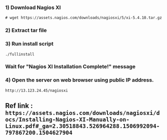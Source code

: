 ### 1) Download Nagios XI 
```
# wget https://assets.nagios.com/downloads/nagiosxi/5/xi-5.4.10.tar.gz
```

### 2) Extract tar file
### 3) Run install script
```
./fullinstall
```

### Wait for "Nagios XI Installation Complete!" message

### 4) Open the server on web browser using public IP address.
```
http://13.123.24.45/nagiosxi
```

## Ref link : `https://assets.nagios.com/downloads/nagiosxi/docs/Installing-Nagios-XI-Manually-on-Linux.pdf#_ga=2.30518843.526964288.1506992094-797867200.1504627904`

